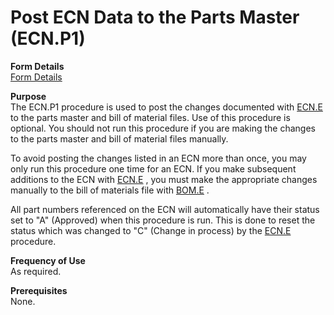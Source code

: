 # Post ECN Data to the Parts Master (ECN.P1)

<PageHeader />

**Form Details**  
[Form Details](ECN-P1-1/README.md)

**Purpose**  
The ECN.P1 procedure is used to post the changes documented with [ECN.E](../../ENG-ENTRY/ECN-E/README.md) to the parts master and bill of material files. Use of this procedure is optional. You should not run this procedure if you are making the changes to the parts master and bill of material files manually.
  
To avoid posting the changes listed in an ECN more than once, you may only run this procedure one time for an ECN. If you make subsequent additions to the ECN with [ECN.E](../../ENG-ENTRY/ECN-E/README.md) , you must make the appropriate changes manually to the bill of materials file with [BOM.E](../../ENG-ENTRY/BOM-E/README.md) .
  
All part numbers referenced on the ECN will automatically have their status set to "A" (Approved) when this procedure is run. This is done to reset the status which was changed to "C" (Change in process) by the [ECN.E](../../ENG-ENTRY/ECN-E/README.md) procedure.

**Frequency of Use**  
As required.

**Prerequisites**  
None.

<badge text= "Version 8.10.57" vertical="middle" />

<PageFooter />
